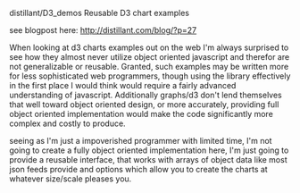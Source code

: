 distillant/D3_demos Reusable D3 chart examples

see blogpost here: http://distillant.com/blog/?p=27

When looking at d3 charts examples out on the web I'm always surprised to see how they almost
never utilize object oriented javascript and therefor are not generalizable or reusable. Granted,
such examples may be written more for less sophisticated web programmers,
though using the library effectively in the first place I would think would require a fairly advanced understanding of javascript.
 Additionally graphs/d3 don't lend themselves that well toward object oriented design, or more accurately, providing full
object oriented implementation would make the code significantly more complex and costly to produce.

seeing as I'm just a impoverished programmer with limited time, I'm not going to create a fully object oriented implementation here,
I'm just going to provide a reusable interface, that works with arrays of object
 data like most json feeds provide and options which allow you to create the charts at whatever size/scale pleases you.
